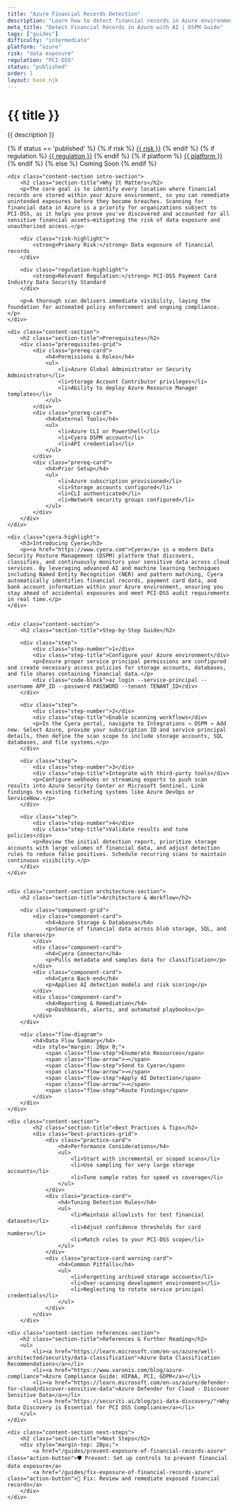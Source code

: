 ```yaml
---
title: "Azure Financial Records Detection"
description: "Learn how to detect financial records in Azure environments. Follow step-by-step guidance for PCI-DSS compliance."
meta_title: "Detect Financial Records in Azure with AI | DSPM Guide"
tags: ["guides"]
difficulty: "intermediate"
platform: "azure"
risk: "data exposure"
regulation: "PCI-DSS"
status: "published"
order: 1
layout: base.njk
---
```


<div class="container">
    <div class="header">
        <h1>{{ title }}</h1>
        <p>{{ description }}</p>
        <div class="guide-tags-container">
			<div class="guide-tags-wrapper">
		    {% if status == 'published' %}
		        {% if risk %}
		        <a href="/risk/{{ risk | downcase | replace: ' ', '-' }}/" class="guide-tag risk">{{ risk }}</a>
		        {% endif %}
		        {% if regulation %}
		        <a href="/regulation/{{ regulation | downcase | replace: ' ', '-' }}/" class="guide-tag regulation">{{ regulation }}</a>
		        {% endif %}
		        {% if platform %}
		        <a href="/platforms/{{ platform | downcase | replace: ' ', '-' }}/" class="guide-tag platform">{{ platform }}</a>
		        {% endif %}
		    {% else %}
		        <span class="guide-tag coming-soon">Coming Soon</span>
		    {% endif %}
		</div>
		</div>
    </div>

    <div class="content-section intro-section">
        <h2 class="section-title">Why It Matters</h2>
        <p>The core goal is to identify every location where financial records are stored within your Azure environment, so you can remediate unintended exposures before they become breaches. Scanning for financial data in Azure is a priority for organizations subject to PCI-DSS, as it helps you prove you've discovered and accounted for all sensitive financial assets—mitigating the risk of data exposure and unauthorized access.</p>
        
        <div class="risk-highlight">
            <strong>Primary Risk:</strong> Data exposure of financial records
        </div>
        
        <div class="regulation-highlight">
            <strong>Relevant Regulation:</strong> PCI-DSS Payment Card Industry Data Security Standard
        </div>
        
        <p>A thorough scan delivers immediate visibility, laying the foundation for automated policy enforcement and ongoing compliance.</p>
    </div>

    <div class="content-section">
        <h2 class="section-title">Prerequisites</h2>
        <div class="prerequisites-grid">
            <div class="prereq-card">
                <h4>Permissions & Roles</h4>
                <ul>
                    <li>Azure Global Administrator or Security Administrator</li>
                    <li>Storage Account Contributor privileges</li>
                    <li>Ability to deploy Azure Resource Manager templates</li>
                </ul>
            </div>
            <div class="prereq-card">
                <h4>External Tools</h4>
                <ul>
                    <li>Azure CLI or PowerShell</li>
                    <li>Cyera DSPM account</li>
                    <li>API credentials</li>
                </ul>
            </div>
            <div class="prereq-card">
                <h4>Prior Setup</h4>
                <ul>
                    <li>Azure subscription provisioned</li>
                    <li>Storage accounts configured</li>
                    <li>CLI authenticated</li>
                    <li>Network security groups configured</li>
                </ul>
            </div>
        </div>
    </div>
	
    <div class="cyera-highlight">
        <h3>Introducing Cyera</h3>
        <p><a href="https://www.cyera.com">Cyera</a> is a modern Data Security Posture Management (DSPM) platform that discovers, classifies, and continuously monitors your sensitive data across cloud services. By leveraging advanced AI and machine learning techniques including Named Entity Recognition (NER) and pattern matching, Cyera automatically identifies financial records, payment card data, and bank account information within your Azure environment, ensuring you stay ahead of accidental exposures and meet PCI-DSS audit requirements in real time.</p>
    </div>
	

    <div class="content-section">
        <h2 class="section-title">Step-by-Step Guide</h2>
        
        <div class="step">
            <div class="step-number">1</div>
            <div class="step-title">Configure your Azure environment</div>
            <p>Ensure proper service principal permissions are configured and create necessary access policies for storage accounts, databases, and file shares containing financial data.</p>
            <div class="code-block">az login --service-principal --username APP_ID --password PASSWORD --tenant TENANT_ID</div>
        </div>

        <div class="step">
            <div class="step-number">2</div>
            <div class="step-title">Enable scanning workflows</div>
            <p>In the Cyera portal, navigate to Integrations → DSPM → Add new. Select Azure, provide your subscription ID and service principal details, then define the scan scope to include storage accounts, SQL databases, and file systems.</p>
        </div>

        <div class="step">
            <div class="step-number">3</div>
            <div class="step-title">Integrate with third-party tools</div>
            <p>Configure webhooks or streaming exports to push scan results into Azure Security Center or Microsoft Sentinel. Link findings to existing ticketing systems like Azure DevOps or ServiceNow.</p>
        </div>

        <div class="step">
            <div class="step-number">4</div>
            <div class="step-title">Validate results and tune policies</div>
            <p>Review the initial detection report, prioritize storage accounts with large volumes of financial data, and adjust detection rules to reduce false positives. Schedule recurring scans to maintain continuous visibility.</p>
        </div>
    </div>


    <div class="content-section architecture-section">
        <h2 class="section-title">Architecture & Workflow</h2>
        
        <div class="component-grid">
            <div class="component-card">
                <h4>Azure Storage & Databases</h4>
                <p>Source of financial data across blob storage, SQL, and file shares</p>
            </div>
            <div class="component-card">
                <h4>Cyera Connector</h4>
                <p>Pulls metadata and samples data for classification</p>
            </div>
            <div class="component-card">
                <h4>Cyera Back-end</h4>
                <p>Applies AI detection models and risk scoring</p>
            </div>
            <div class="component-card">
                <h4>Reporting & Remediation</h4>
                <p>Dashboards, alerts, and automated playbooks</p>
            </div>
        </div>

        <div class="flow-diagram">
            <h4>Data Flow Summary</h4>
            <div style="margin: 20px 0;">
                <span class="flow-step">Enumerate Resources</span>
                <span class="flow-arrow">→</span>
                <span class="flow-step">Send to Cyera</span>
                <span class="flow-arrow">→</span>
                <span class="flow-step">Apply AI Detection</span>
                <span class="flow-arrow">→</span>
                <span class="flow-step">Route Findings</span>
            </div>
        </div>
    </div>

	<div class="content-section">
	        <h2 class="section-title">Best Practices & Tips</h2>
	        <div class="best-practices-grid">
	            <div class="practice-card">
	                <h4>Performance Considerations</h4>
	                <ul>
	                    <li>Start with incremental or scoped scans</li>
	                    <li>Use sampling for very large storage accounts</li>
	                    <li>Tune sample rates for speed vs coverage</li>
	                </ul>
	            </div>
	            <div class="practice-card">
	                <h4>Tuning Detection Rules</h4>
	                <ul>
	                    <li>Maintain allowlists for test financial datasets</li>
	                    <li>Adjust confidence thresholds for card numbers</li>
	                    <li>Match rules to your PCI-DSS scope</li>
	                </ul>
	            </div>
	            <div class="practice-card warning-card">
	                <h4>Common Pitfalls</h4>
	                <ul>
	                    <li>Forgetting archived storage accounts</li>
	                    <li>Over-scanning development environments</li>
	                    <li>Neglecting to rotate service principal credentials</li>
	                </ul>
	            </div>
	        </div>
	    </div>

    <div class="content-section references-section">
        <h2 class="section-title">References & Further Reading</h2>
        <ul>
            <li><a href="https://learn.microsoft.com/en-us/azure/well-architected/security/data-classification">Azure Data Classification Recommendations</a></li>
            <li><a href="https://www.varonis.com/blog/azure-compliance">Azure Compliance Guide: HIPAA, PCI, GDPR</a></li>
            <li><a href="https://learn.microsoft.com/en-us/azure/defender-for-cloud/discover-sensitive-data">Azure Defender for Cloud - Discover Sensitive Data</a></li>
            <li><a href="https://securiti.ai/blog/pci-data-discovery/">Why Data Discovery is Essential for PCI DSS Compliance</a></li>
        </ul>
    </div>

    <div class="content-section next-steps">
        <h2 class="section-title">Next Steps</h2>
        <div style="margin-top: 20px;">
            <a href="/guides/prevent-exposure-of-financial-records-azure" class="action-button">🛡️ Prevent: Set up controls to prevent financial data exposure</a>
            <a href="/guides/fix-exposure-of-financial-records-azure" class="action-button">🔧 Fix: Review and remediate exposed financial records</a>
        </div>
    </div>
</div>